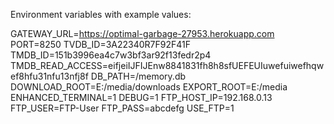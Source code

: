 Environment variables with example values:

GATEWAY_URL=https://optimal-garbage-27953.herokuapp.com
PORT=8250
TVDB_ID=3A22340R7F92F41F
TMDB_ID=151b3996ea4c7w3bf3ar92f13fedr2p4
TMDB_READ_ACCESS=eifjeiIJFIJEnw8841831fh8h8sfUEFEUIuwefuiwefhqwef8hfu31nfu13nfj8f
DB_PATH=/memory.db
DOWNLOAD_ROOT=E:/media/downloads
EXPORT_ROOT=E:/media
ENHANCED_TERMINAL=1
DEBUG=1
FTP_HOST_IP=192.168.0.13
FTP_USER=FTP-User
FTP_PASS=abcdefg
USE_FTP=1
